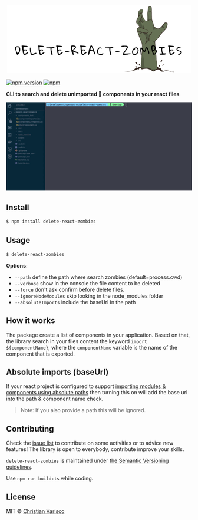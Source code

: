 <p align="center">
  <img src="https://github.com/CVarisco/delete-react-zombies/blob/master/docs/logo.png" width="500" alt="delete-react-zombies"/>
</p>

[![npm version](https://badge.fury.io/js/delete-react-zombies.svg)](https://badge.fury.io/js/delete-react-zombies)
[![npm](https://img.shields.io/npm/dw/delete-react-zombies.svg)](https://www.npmjs.com/package/delete-react-zombies)

**CLI to search and delete unimported 🧟 components in your react files**

<p align="center">
  <img src="https://github.com/CVarisco/delete-react-zombies/blob/master/docs/demo.gif" alt="delete-react-zombies" width="800" />
</p>

## Install

```sh
$ npm install delete-react-zombies
```

## Usage

```sh
$ delete-react-zombies
```

**Options**:

-   `--path` define the path where search zombies (default=process.cwd)
-   `--verbose` show in the console the file content to be deleted
-   `--force` don't ask confirm before delete files.
-   `--ignoreNodeModules` skip looking in the node_modules folder
-   `--absoluteImports` include the baseUrl in the path

## How it works

The package create a list of components in your application.
Based on that, the library search in your files content the keyword `import ${componentName}`, where the `componentName` variable is the name of the component that is exported.

## Absolute imports (baseUrl)

If your react project is configured to support [importing modules & components using absolute paths](https://create-react-app.dev/docs/importing-a-component/#absolute-imports) then turning this on will add the base url into the path & component name check.

> Note: If you also provide a path this will be ignored.

## Contributing

Check the [issue list](https://github.com/CVarisco/delete-react-zombies/issues) to contribute on some activities or to advice new features!
The library is open to everybody, contribute improve your skills.

`delete-react-zombies` is maintained under [the Semantic Versioning guidelines](http://semver.org/).

Use `npm run build:ts` while coding.

## License

MIT © [Christian Varisco](https://github.com/CVarisco)
